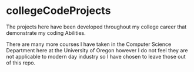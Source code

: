 # collegeCodeProjects
The projects here have been developed throughout my college career that demonstrate my coding Abilities.

There are many more courses I have taken in the Computer Science Department here at the University of Oregon however I do not
feel they are not applicable to modern day industry so I have chosen to leave those out of this repo. 
